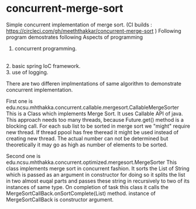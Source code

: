 # concurrent-merge-sort

Simple concurrent implementation of merge sort.
(CI builds : https://circleci.com/gh/meeththakkar/concurrent-merge-sort )
Following program demostrates following Aspects of programming
<br/>
1. concurrent programming. 
<br/>
2. basic spring IoC framework.
<br/>
3. use of logging.



There are two differen implmentations of same algorithm to demonstrate concurrent implementation.

First one is edu.ncsu.mhthakka.concurrent.callable.mergesort.CallableMergeSorter
  This is a Class which implements Merge Sort. It  uses Callable API of java. This approach needs too many threads, because Future.get() method is a blocking call. For each sub list to be sorted in merge sort we "might" require new thread. If thread ppool has free theread it might be used instead of creating new thread. The actual number can not be determined but theoretically it may go as high as number of elements to be sorted. 
  
  Second one is edu.ncsu.mhthakka.concurrent.optimized.mergesort.MergeSorter
      This class implements merge sort in concurrent fashion. It sorts the List of String which is passed as an argument in constructor for doing so it splits the list in two almost euqal parts and passes these string in recursively to two of its instances of same type. On completion of task this class it calls the MergeSortCallBack.onSortComplete(List) method. instance of MergeSortCallBack is constructor argument.
